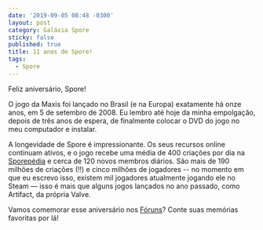 ```yaml
---
date: '2019-09-05 08:48 -0300'
layout: post
category: Galáxia Spore
sticky: false
published: true
title: 11 anos de Spore!
tags:
  - Spore
---
```

Feliz aniversário, Spore!

O jogo da Maxis foi lançado no Brasil (e na Europa) exatamente há onze anos, em 5 de setembro de 2008. Eu lembro até hoje da minha empolgação, depois de três anos de espera, de finalmente colocar o DVD do jogo no meu computador e instalar.

A longevidade de Spore é impressionante. Os seus recursos online continuam ativos, e o jogo recebe uma média de 400 criações por dia na [Sporepédia](https://www.spore.com/sporepedia) e cerca de 120 novos membros diários. São mais de 190 milhões de criações (!!) e cinco milhões de jogadores -- no momento em que eu escrevo isso, existem mil jogadores atualmente jogando ele no Steam — isso é mais que alguns jogos lançados no ano passado, como Artifact, da própria Valve.

Vamos comemorar esse aniversário nos [Fóruns](https://forum.esporo.net)? Conte suas memórias favoritas por lá!
